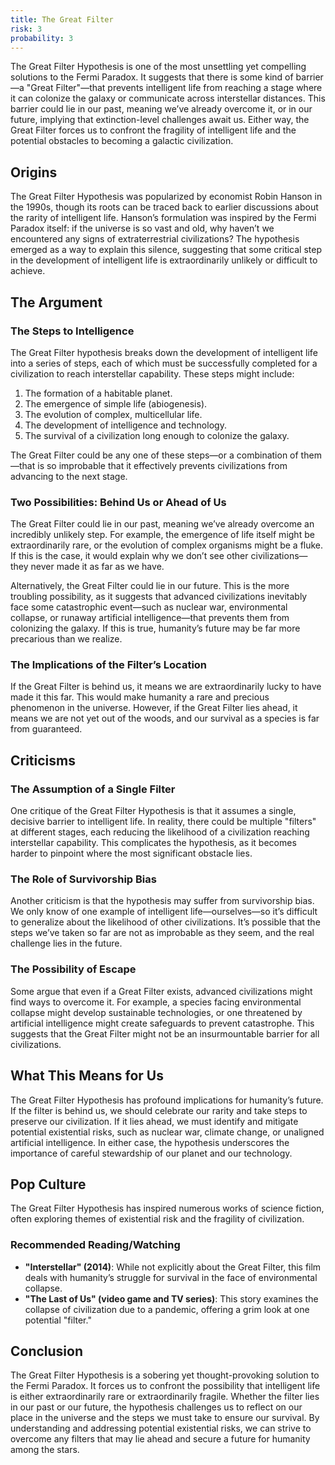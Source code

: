 ```yaml
---
title: The Great Filter
risk: 3
probability: 3
---
```


The Great Filter Hypothesis is one of the most unsettling yet compelling solutions to the Fermi Paradox. It suggests that there is some kind of barrier—a "Great Filter"—that prevents intelligent life from reaching a stage where it can colonize the galaxy or communicate across interstellar distances. This barrier could lie in our past, meaning we’ve already overcome it, or in our future, implying that extinction-level challenges await us. Either way, the Great Filter forces us to confront the fragility of intelligent life and the potential obstacles to becoming a galactic civilization.

## Origins

The Great Filter Hypothesis was popularized by economist Robin Hanson in the 1990s, though its roots can be traced back to earlier discussions about the rarity of intelligent life. Hanson’s formulation was inspired by the Fermi Paradox itself: if the universe is so vast and old, why haven’t we encountered any signs of extraterrestrial civilizations? The hypothesis emerged as a way to explain this silence, suggesting that some critical step in the development of intelligent life is extraordinarily unlikely or difficult to achieve.

## The Argument

### The Steps to Intelligence

The Great Filter hypothesis breaks down the development of intelligent life into a series of steps, each of which must be successfully completed for a civilization to reach interstellar capability. These steps might include:

1. The formation of a habitable planet.
2. The emergence of simple life (abiogenesis).
3. The evolution of complex, multicellular life.
4. The development of intelligence and technology.
5. The survival of a civilization long enough to colonize the galaxy.

The Great Filter could be any one of these steps—or a combination of them—that is so improbable that it effectively prevents civilizations from advancing to the next stage.

### Two Possibilities: Behind Us or Ahead of Us

The Great Filter could lie in our past, meaning we’ve already overcome an incredibly unlikely step. For example, the emergence of life itself might be extraordinarily rare, or the evolution of complex organisms might be a fluke. If this is the case, it would explain why we don’t see other civilizations—they never made it as far as we have.

Alternatively, the Great Filter could lie in our future. This is the more troubling possibility, as it suggests that advanced civilizations inevitably face some catastrophic event—such as nuclear war, environmental collapse, or runaway artificial intelligence—that prevents them from colonizing the galaxy. If this is true, humanity’s future may be far more precarious than we realize.

### The Implications of the Filter’s Location

If the Great Filter is behind us, it means we are extraordinarily lucky to have made it this far. This would make humanity a rare and precious phenomenon in the universe. However, if the Great Filter lies ahead, it means we are not yet out of the woods, and our survival as a species is far from guaranteed.

## Criticisms

### The Assumption of a Single Filter

One critique of the Great Filter Hypothesis is that it assumes a single, decisive barrier to intelligent life. In reality, there could be multiple "filters" at different stages, each reducing the likelihood of a civilization reaching interstellar capability. This complicates the hypothesis, as it becomes harder to pinpoint where the most significant obstacle lies.

### The Role of Survivorship Bias

Another criticism is that the hypothesis may suffer from survivorship bias. We only know of one example of intelligent life—ourselves—so it’s difficult to generalize about the likelihood of other civilizations. It’s possible that the steps we’ve taken so far are not as improbable as they seem, and the real challenge lies in the future.

### The Possibility of Escape

Some argue that even if a Great Filter exists, advanced civilizations might find ways to overcome it. For example, a species facing environmental collapse might develop sustainable technologies, or one threatened by artificial intelligence might create safeguards to prevent catastrophe. This suggests that the Great Filter might not be an insurmountable barrier for all civilizations.

## What This Means for Us

The Great Filter Hypothesis has profound implications for humanity’s future. If the filter is behind us, we should celebrate our rarity and take steps to preserve our civilization. If it lies ahead, we must identify and mitigate potential existential risks, such as nuclear war, climate change, or unaligned artificial intelligence. In either case, the hypothesis underscores the importance of careful stewardship of our planet and our technology.

## Pop Culture

The Great Filter Hypothesis has inspired numerous works of science fiction, often exploring themes of existential risk and the fragility of civilization.

### Recommended Reading/Watching

- **"Interstellar" (2014)**: While not explicitly about the Great Filter, this film deals with humanity’s struggle for survival in the face of environmental collapse.
- **"The Last of Us" (video game and TV series)**: This story examines the collapse of civilization due to a pandemic, offering a grim look at one potential "filter."

## Conclusion

The Great Filter Hypothesis is a sobering yet thought-provoking solution to the Fermi Paradox. It forces us to confront the possibility that intelligent life is either extraordinarily rare or extraordinarily fragile. Whether the filter lies in our past or our future, the hypothesis challenges us to reflect on our place in the universe and the steps we must take to ensure our survival. By understanding and addressing potential existential risks, we can strive to overcome any filters that may lie ahead and secure a future for humanity among the stars.
